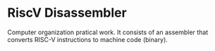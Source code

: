 # RiscV Disassembler
 Computer organization pratical work. It consists of an assembler that converts RISC-V instructions to machine code (binary).
